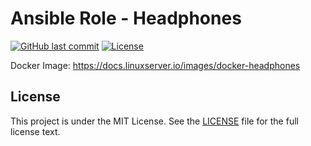 # Ansible Role - Headphones

[![GitHub last commit](https://img.shields.io/github/last-commit/ursinn/ansible-role-headphones?logo=github&style=for-the-badge)](https://github.com/ursinn/ansible-role-headphones/commits)
[![License](https://img.shields.io/github/license/ursinn/ansible-role-headphones?style=for-the-badge)](https://github.com/ursinn/ansible-role-headphones/blob/main/LICENSE)

Docker Image: https://docs.linuxserver.io/images/docker-headphones

## License

This project is under the MIT License. See the [LICENSE](https://github.com/ursinn/ansible-role-headphones/blob/main/LICENSE) file for the full license text.
